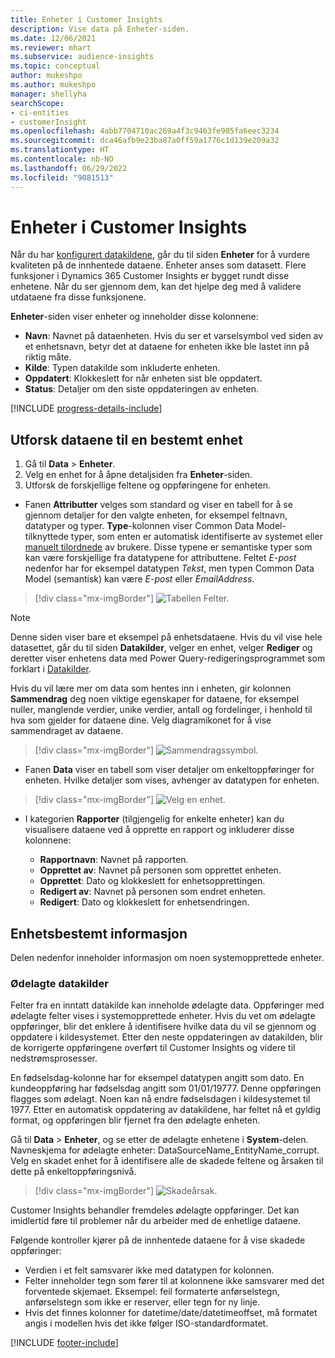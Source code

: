 ```yaml
---
title: Enheter i Customer Insights
description: Vise data på Enheter-siden.
ms.date: 12/06/2021
ms.reviewer: mhart
ms.subservice: audience-insights
ms.topic: conceptual
author: mukeshpo
ms.author: mukeshpo
manager: shellyha
searchScope:
- ci-entities
- customerInsight
ms.openlocfilehash: 4abb7704710ac269a4f3c9463fe905fa6eec3234
ms.sourcegitcommit: dca46afb9e23ba87a0ff59a1776c1d139e209a32
ms.translationtype: HT
ms.contentlocale: nb-NO
ms.lasthandoff: 06/29/2022
ms.locfileid: "9081513"
---
```

# <a name="entities-in-customer-insights"></a>Enheter i Customer Insights

Når du har [konfigurert datakildene](data-sources.md), går du til siden **Enheter** for å vurdere kvaliteten på de innhentede dataene. Enheter anses som datasett. Flere funksjoner i Dynamics 365 Customer Insights er bygget rundt disse enhetene. Når du ser gjennom dem, kan det hjelpe deg med å validere utdataene fra disse funksjonene.

**Enheter**-siden viser enheter og inneholder disse kolonnene:

- **Navn**: Navnet på dataenheten. Hvis du ser et varselsymbol ved siden av et enhetsnavn, betyr det at dataene for enheten ikke ble lastet inn på riktig måte.
- **Kilde**: Typen datakilde som inkluderte enheten.
- **Oppdatert**: Klokkeslett for når enheten sist ble oppdatert.
- **Status**: Detaljer om den siste oppdateringen av enheten.

[!INCLUDE [progress-details-include](includes/progress-details-pane.md)]

## <a name="explore-a-specific-entitys-data"></a>Utforsk dataene til en bestemt enhet

1. Gå til **Data** > **Enheter**.
1. Velg en enhet for å åpne detaljsiden fra **Enheter**-siden.  
1. Utforsk de forskjellige feltene og oppføringene for enheten.

- Fanen **Attributter** velges som standard og viser en tabell for å se gjennom detaljer for den valgte enheten, for eksempel feltnavn, datatyper og typer. **Type**-kolonnen viser Common Data Model-tilknyttede typer, som enten er automatisk identifiserte av systemet eller [manuelt tilordnede](map-entities.md) av brukere. Disse typene er semantiske typer som kan være forskjellige fra datatypene for attributtene. Feltet *E-post* nedenfor har for eksempel datatypen *Tekst*, men typen Common Data Model (semantisk) kan være *E-post* eller *EmailAddress*.

> [!div class="mx-imgBorder"]
> ![Tabellen Felter.](media/data-manager-entities-fields.PNG "Tabellen Felt")

> [!NOTE]
> Denne siden viser bare et eksempel på enhetsdataene. Hvis du vil vise hele datasettet, går du til siden **Datakilder**, velger en enhet, velger **Rediger** og deretter viser enhetens data med Power Query-redigeringsprogrammet som forklart i [Datakilder](data-sources.md).

Hvis du vil lære mer om data som hentes inn i enheten, gir kolonnen **Sammendrag** deg noen viktige egenskaper for dataene, for eksempel nuller, manglende verdier, unike verdier, antall og fordelinger, i henhold til hva som gjelder for dataene dine. Velg diagramikonet for å vise sammendraget av dataene.

> [!div class="mx-imgBorder"]
> ![Sammendragssymbol.](media/data-manager-entities-summary.png "Tabell for datasammendrag")

- Fanen **Data** viser en tabell som viser detaljer om enkeltoppføringer for enheten. Hvilke detaljer som vises, avhenger av datatypen for enheten.

> [!div class="mx-imgBorder"]
> ![Velg en enhet.](media/data-manager-entities-data.png "Velg en enhet")

- I kategorien **Rapporter** (tilgjengelig for enkelte enheter) kan du visualisere dataene ved å opprette en rapport og inkluderer disse kolonnene:

  - **Rapportnavn**: Navnet på rapporten.
  - **Opprettet av**: Navnet på personen som opprettet enheten.
  - **Opprettet**: Dato og klokkeslett for enhetsopprettingen.
  - **Redigert av**: Navnet på personen som endret enheten.
  - **Redigert**: Dato og klokkeslett for enhetsendringen. 

## <a name="entity-specific-information"></a>Enhetsbestemt informasjon

Delen nedenfor inneholder informasjon om noen systemopprettede enheter.

### <a name="corrupted-data-sources"></a>Ødelagte datakilder

Felter fra en inntatt datakilde kan inneholde ødelagte data. Oppføringer med ødelagte felter vises i systemopprettede enheter. Hvis du vet om ødelagte oppføringer, blir det enklere å identifisere hvilke data du vil se gjennom og oppdatere i kildesystemet. Etter den neste oppdateringen av datakilden, blir de korrigerte oppføringene overført til Customer Insights og videre til nedstrømsprosesser. 

En fødselsdag-kolonne har for eksempel datatypen angitt som dato. En kundeoppføring har fødselsdag angitt som 01/01/19777. Denne oppføringen flagges som ødelagt. Noen kan nå endre fødselsdagen i kildesystemet til 1977. Etter en automatisk oppdatering av datakildene, har feltet nå et gyldig format, og oppføringen blir fjernet fra den ødelagte enheten. 

Gå til **Data** > **Enheter**, og se etter de ødelagte enhetene i **System**-delen. Navneskjema for ødelagte enheter: DataSourceName_EntityName_corrupt. Velg en skadet enhet for å identifisere alle de skadede feltene og årsaken til dette på enkeltoppføringsnivå.
> [!div class="mx-imgBorder"]
> ![Skadeårsak.](media/corruption-reason.png "Skadeårsak")

Customer Insights behandler fremdeles ødelagte oppføringer. Det kan imidlertid føre til problemer når du arbeider med de enhetlige dataene.

Følgende kontroller kjører på de innhentede dataene for å vise skadede oppføringer: 

- Verdien i et felt samsvarer ikke med datatypen for kolonnen.
- Felter inneholder tegn som fører til at kolonnene ikke samsvarer med det forventede skjemaet. Eksempel: feil formaterte anførselstegn, anførselstegn som ikke er reserver, eller tegn for ny linje.
- Hvis det finnes kolonner for datetime/date/datetimeoffset, må formatet angis i modellen hvis det ikke følger ISO-standardformatet.


[!INCLUDE [footer-include](includes/footer-banner.md)]
